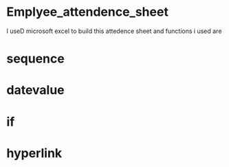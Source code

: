 # Emplyee_attendence_sheet
I useD microsoft excel to build this attedence sheet
and functions i used are
# sequence
# datevalue
# if
# hyperlink
